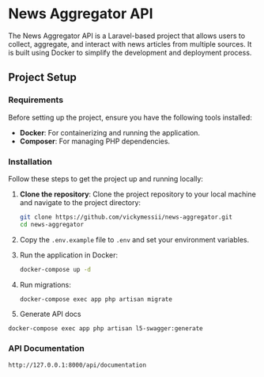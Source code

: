 
# News Aggregator API

The News Aggregator API is a Laravel-based project that allows users to collect, aggregate, and interact with news articles from multiple sources. It is built using Docker to simplify the development and deployment process.

## Project Setup

### Requirements

Before setting up the project, ensure you have the following tools installed:

- **Docker**: For containerizing and running the application.
- **Composer**: For managing PHP dependencies.

### Installation

Follow these steps to get the project up and running locally:

1. **Clone the repository**:
   Clone the project repository to your local machine and navigate to the project directory:
   ```bash
   git clone https://github.com/vickymessii/news-aggregator.git
   cd news-aggregator

2. Copy the `.env.example` file to `.env` and set your environment variables.

3. Run the application in Docker:
   ```bash
   docker-compose up -d
   ```

4. Run migrations:
   ```bash
   docker-compose exec app php artisan migrate
   ```
5. Generate API docs
  ```base 
  docker-compose exec app php artisan l5-swagger:generate
  ```
  ### API Documentation

    http://127.0.0.1:8000/api/documentation


